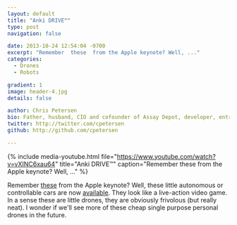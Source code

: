 ```yaml
---
layout: default
title: "Anki DRIVE™"
type: post
navigation: false

date: 2013-10-24 12:54:04 -0700
excerpt: "Remember  these  from the Apple keynote? Well, ..."
categories:
  - Drones
  - Robots

gradient: 1
image: header-4.jpg
details: false

author: Chris Petersen
bio: Father, husband, CIO and cofounder of Assay Depot, developer, entrepreneur and technologist.
twitter: http://twitter.com/cpetersen
github: http://github.com/cpetersen

---
```


{% include media-youtube.html file="https://www.youtube.com/watch?v=vXINC6xau64" title="Anki DRIVE™" caption="Remember  these  from the Apple keynote? Well, ..." %}

Remember  [these](http://anki.com/ankidrive)  from the Apple keynote? Well, these little autonomous or controllable cars are now  [available](http://store.apple.com/us/search/anki).   They look like a live-action video game. In a sense these are little drones, they are obviously frivolous (but really neat). I wonder if we'll see more of these cheap single purpose personal drones in the future. 

 
